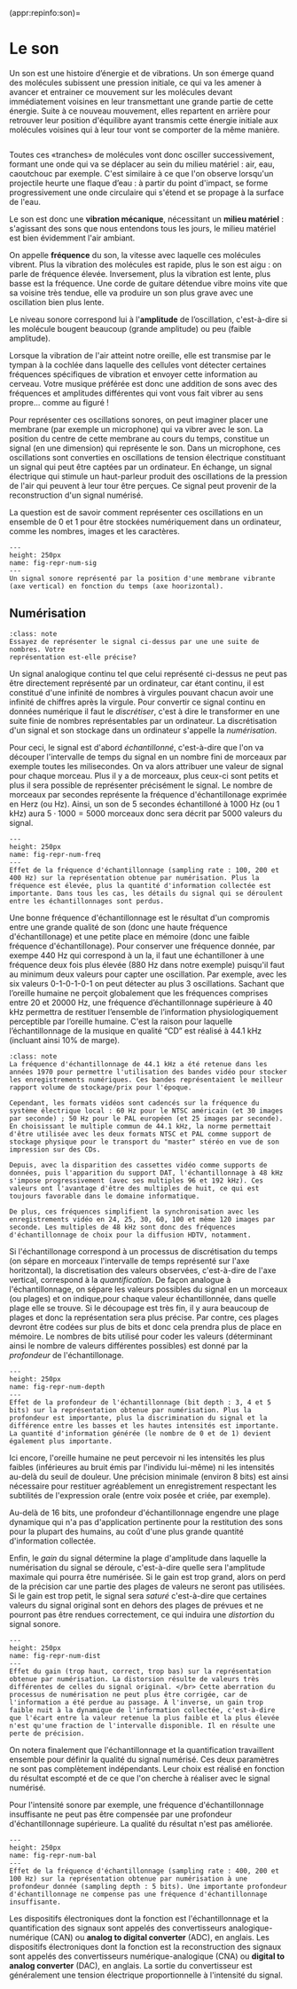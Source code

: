(appr:repinfo:son)=
# Le son

Un son est une histoire d’énergie et de vibrations. Un son émerge quand des molécules subissent une pression initiale, ce qui va les amener à avancer et entrainer ce mouvement sur les molécules devant immédiatement voisines en leur transmettant une grande partie de cette énergie. Suite à ce nouveau mouvement, elles repartent en arrière pour retrouver leur position d'équilibre ayant transmis cette énergie initiale aux molécules voisines qui à leur tour vont se comporter de la même manière. 


```{youtube} kW9nwkrfGFw
```


Toutes ces «tranches» de molécules vont donc osciller successivement, formant une onde qui va se déplacer au sein du milieu matériel : air, eau, caoutchouc par exemple. C'est similaire à ce que l'on observe lorsqu'un projectile heurte une flaque d’eau : à partir du point d'impact, se forme progressivement une onde circulaire qui s'étend et se propage à la surface de l'eau.

Le son est donc une **vibration mécanique**, nécessitant un **milieu matériel** : s'agissant des sons que nous entendons tous les jours, le milieu matériel est bien évidemment l'air ambiant. 

On appelle **fréquence** du son, la vitesse avec laquelle ces molécules vibrent. Plus la vibration des molécules est rapide, plus le son est aigu : on parle de fréquence élevée. Inversement, plus la vibration est lente, plus basse est la fréquence. Une corde de guitare détendue vibre moins vite que sa voisine très tendue, elle va produire un son plus grave avec une oscillation bien plus lente. 

Le niveau sonore correspond lui à l'**amplitude** de l’oscillation, c'est-à-dire si les molécule bougent beaucoup (grande amplitude) ou peu (faible amplitude).  

Lorsque la vibration de l'air atteint notre oreille, elle est transmise par le tympan à la cochlée dans laquelle des cellules vont détecter certaines fréquences spécifiques de vibration et envoyer cette information au cerveau. 
Votre musique préférée est donc une addition de sons avec des fréquences et amplitudes différentes qui vont vous fait vibrer au sens propre... comme au figuré !


Pour représenter ces oscillations sonores, on peut imaginer placer une membrane (par exemple un microphone) qui va vibrer avec le son. La position du centre de
cette membrane au cours du temps, constitue un signal (en une dimension) qui représente le son.
Dans un microphone, ces oscillations sont converties en oscillations de tension électrique constituant
un signal qui peut être captées par un ordinateur. En échange, un signal électrique qui stimule un
haut-parleur produit des oscillations de la pression de l'air qui peuvent à leur tour être perçues. Ce signal
peut provenir de la reconstruction d'un signal numérisé.

La question est de savoir comment représenter ces oscillations en un ensemble de 0 et 1 pour être stockées numériquement dans un ordinateur, comme les nombres, images et les caractères.


```{figure} media/soncontinu.png
---
height: 250px
name: fig-repr-num-sig
---
Un signal sonore représenté par la position d'une membrane vibrante
(axe vertical) en fonction du temps (axe hoorizontal). 
```

## Numérisation

````{admonition} Micro-activité
:class: note
Essayez de représenter le signal ci-dessus par une une suite de nombres. Votre
représentation est-elle précise? 

````

Un signal analogique continu tel que celui représenté ci-dessus ne peut pas
être directement représenté par un ordinateur, car étant continu, il est
constitué d'une infinité de nombres à virgules pouvant chacun avoir une infinité
de chiffres après la virgule. Pour convertir ce signal continu en données
numérique il faut le *discrétiser*, c'est à dire le transformer en une suite finie de nombres représentables
par un ordinateur. La discrétisation d'un signal et son stockage dans un ordinateur
s'appelle la *numérisation*. 

Pour ceci, le signal est d'abord *échantillonné*, c'est-à-dire que l'on va
découper l'intervalle de temps du signal en un nombre fini de morceaux par
exemple toutes les milisecondes. On va alors attribuer une valeur de signal pour
chaque morceau. Plus il y a de morceaux, plus  ceux-ci sont petits et plus il sera possible de
représenter précisément le signal. Le nombre de morceaux
par secondes représente la fréquence d'échantillonage exprimée en Herz (ou Hz).
Ainsi, un son de 5 secondes échantilloné à 1000 Hz (ou 1 kHz) aura
$5 \cdot 1000= 5000$ morceaux donc sera décrit par 5000 valeurs du signal. 


```{figure} media/numerisation-01.png
---
height: 250px
name: fig-repr-num-freq
---
Effet de la fréquence d'échantillonnage (sampling rate : 100, 200 et 400 Hz) sur la représentation obtenue par numérisation. Plus la fréquence est élevée, plus la quantité d'information collectée est importante. Dans tous les cas, les détails du signal qui se déroulent entre les échantillonnages sont perdus.

```

Une bonne fréquence d'échantillonnage est le résultat d'un compromis entre une grande qualité de son
(donc une haute fréquence d'échantillonage) et une petite place en mémoire (donc une faible fréquence
d'échantillonage). Pour conserver une fréquence donnée, par exempe 440 Hz qui correspond à un la, il faut
une échantilloner à une fréquence deux fois plus élevée (880 Hz dans notre exemple) puisqu'il faut au minimum
deux valeurs pour capter une oscillation. Par exemple, avec les six valeurs 0-1-0-1-0-1 on peut détecter au
plus 3 oscillations. Sachant que l’oreille humaine ne perçoit globalement que les fréquences comprises entre 20 et 20000 Hz, une fréquence d’échantillonnage supérieure à 40 kHz permettra de restituer l’ensemble de l’information physiologiquement perceptible par l’oreille humaine. C'est la raison pour laquelle l’échantillonnage de la musique en qualité “CD” est réalisé à 44.1 kHz (incluant ainsi 10% de marge). 




````{admonition} Un peu d'histoire…
:class: note
La fréquence d'échantillonnage de 44.1 kHz a été retenue dans les années 1970 pour permettre l'utilisation des bandes vidéo pour stocker les enregistrements numériques. Ces bandes représentaient le meilleur rapport volume de stockage/prix pour l'époque.

Cependant, les formats vidéos sont cadencés sur la fréquence du système électrique local : 60 Hz pour le NTSC américain (et 30 images par seconde) ; 50 Hz pour le PAL européen (et 25 images par seconde). En choisissant le multiple commun de 44.1 kHz, la norme permettait d'être utilisée avec les deux formats NTSC et PAL comme support de stockage physique pour le transport du "master" stéréo en vue de son impression sur des CDs.

Depuis, avec la disparition des cassettes vidéo comme supports de données, puis l'apparition du support DAT, l'échantillonnage à 48 kHz s'impose progressivement (avec ses multiples 96 et 192 kHz). Ces valeurs ont l'avantage d'être des multiples de huit, ce qui est toujours favorable dans le domaine informatique.

De plus, ces fréquences simplifient la synchronisation avec les enregistrements vidéo en 24, 25, 30, 60, 100 et même 120 images par seconde. Les multiples de 48 kHz sont donc des fréquences d'échantillonnage de choix pour la diffusion HDTV, notamment.

````

Si l'échantillonage correspond à un processus de discrétisation du temps (on sépare en morceaux
l'intervalle de temps
représenté sur l'axe horitzontal), la discretisation des valeurs observées, c'est-à-dire de l'axe
vertical, correspond à la *quantification*. De façon analogue à
l'échantillonnage, on sépare les valeurs possibles du signal en un morceaux (ou plages) et on indique,pour
chaque valeur échantillonnée, dans quelle plage elle se trouve. Si le découpage est très fin, il y aura
beaucoup de plages et donc la représentation sera plus précise. Par contre, ces plages devront être codées
sur plus de bits et donc cela prendra plus de place en mémoire. Le nombres de bits utilisé pour coder les
valeurs (déterminant ainsi le nombre de valeurs différentes possibles) est donné par la *profondeur* de
l'échantillonage. 


```{figure} media/numerisation-02.png
---
height: 250px
name: fig-repr-num-depth
---
Effet de la profondeur de l'échantillonnage (bit depth : 3, 4 et 5 bits) sur la représentation obtenue par numérisation. Plus la profondeur est importante, plus la discrimination du signal et la différence entre les basses et les hautes intensités est importante. La quantité d'information générée (le nombre de 0 et de 1) devient également plus importante.
```

Ici encore, l'oreille humaine ne peut percevoir ni les intensités les plus faibles
(inférieures au bruit émis par l'individu lui-même) ni les intensités au-delà du seuil de douleur.
Une précision minimale (environ 8 bits) est ainsi nécessaire pour restituer agréablement un enregistrement
respectant les subtilités de l'expression orale (entre voix posée et criée, par exemple).

Au-delà de 16 bits, une profondeur d'échantillonnage engendre une plage dynamique qui n'a pas d'application pertinente pour la restitution des sons pour la plupart des humains, au coût d'une plus grande quantité d'information collectée.

Enfin, le *gain* du signal détermine la plage d'amplitude dans laquelle la numérisation du signal se déroule, c'est-à-dire
quelle sera l'amplitude maximale qui pourra être numérisée. Si le gain est trop grand, alors on perd de la précision car
une partie des plages de valeurs ne seront pas utilisées. Si le gain est trop petit, le signal sera *saturé* c'est-à-dire que certaines valeurs du signal original sont en dehors des plages de prévues et ne pourront pas être rendues correctement, ce qui induira
une *distortion* du signal sonore. 

```{figure} media/numerisation-04.png
---
height: 250px
name: fig-repr-num-dist
---
Effet du gain (trop haut, correct, trop bas) sur la représentation obtenue par numérisation. La distorsion résulte de valeurs très différentes de celles du signal original. </br> Cette aberration du processus de numérisation ne peut plus être corrigée, car de l'information a été perdue au passage. À l'inverse, un gain trop faible nuit à la dynamique de l'information collectée, c'est-à-dire que l'écart entre la valeur retenue la plus faible et la plus élevée n'est qu'une fraction de l'intervalle disponible. Il en résulte une perte de précision.
```

On notera finalement que l'échantillonnage et la quantification travaillent ensemble pour définir la qualité du signal numérisé. Ces deux paramètres ne sont pas complètement indépendants. Leur choix est réalisé en fonction du résultat escompté et de ce que l'on cherche à réaliser avec le signal numérisé.

Pour l'intensité sonore par exemple, une fréquence d'échantillonnage insuffisante ne peut pas être compensée par une profondeur d'échantillonnage supérieure. La qualité du résultat n'est pas améliorée.

```{figure} media/numerisation-03.png
---
height: 250px
name: fig-repr-num-bal
---
Effet de la fréquence d'échantillonnage (sampling rate : 400, 200 et 100 Hz) sur la représentation obtenue par numérisation à une profondeur donnée (sampling depth : 5 bits). Une importante profondeur d'échantillonnage ne compense pas une fréquence d'échantillonnage insuffisante.
```

Les dispositifs électroniques dont la fonction est l'échantillonnage et la quantification des signaux sont appelés des convertisseurs analogique-numérique (CAN) ou **analog to digital converter** (ADC), en anglais. Les dispositifs électroniques dont la fonction est la reconstruction des signaux sont appelés des convertisseurs numérique-analogique (CNA) ou **digital to analog converter** (DAC), en anglais. La sortie du convertisseur est généralement une tension électrique proportionnelle à l'intensité du signal.

